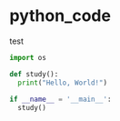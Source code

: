 # python_code
test
```python
import os

def study():
  print("Hello, World!")
  
if __name__ = '__main__':
  study()
```
